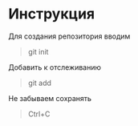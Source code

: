 # Инструкция

Для создания репозитория вводим

>git init

Добавить к отслеживанию

>git add

Не забываем сохранять

>Ctrl+C